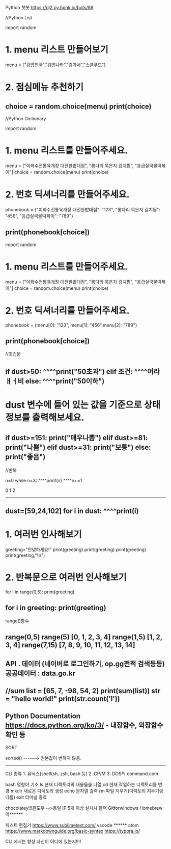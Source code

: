 Python 챗봇   https://dj2.py.hphk.io/bots/88

//Python List

import random

# 1. menu 리스트 만들어보기
menu = ["김밥천국","김밥나라","김가네","스쿨푸드"]
# 2. 점심메뉴 추천하기
choice = random.choice(menu)
print(choice)
----------------------------------------------------------------------
//Python Dictionary

import random

# 1. menu 리스트를 만들어주세요.
menu = ["이화수전통육개장 대전한밭대점", "롱다리 묵은지 김치찜", "응급실국물떡볶이"]
choice = random.choice(menu)
print(choice)

# 2. 번호 딕셔너리를 만들어주세요.
phonebook = {"이화수전통육개장 대전한밭대점": "123", "롱다리 묵은지 김치찜": "456", "응급실국물떡볶이": "789"}

print(phonebook[choice])
----------------------------------------------------------------------
import random

# 1. menu 리스트를 만들어주세요.
menu = ["이화수전통육개장 대전한밭대점", "롱다리 묵은지 김치찜", "응급실국물떡볶이"]
choice = random.choice(menu)
print(choice)

# 2. 번호 딕셔너리를 만들어주세요.
phonebook = {menu[0]: "123", menu[1]: "456",menu[2]: "789"}

print(phonebook[choice])
-----------------------------------------------------------------------
//조건문

if dust>50:
^^^^print("50초과")
elif 조건:
^^^^어랴ㅐㅓ비
else:
^^^^print("50이하")
---------------------------
# dust 변수에 들어 있는 값을 기준으로 상태 정보를 출력해보세요.
if dust>=151:
  print("매우나쁨")
elif dust>=81:
  print("나쁨")
elif dust>=31:
  print("보통")
else:
  print("좋음")
---------------------------------------------------------------------------
//반복

n=0
while n<3:
^^^^print(n)
^^^^n+=1

0
1
2

---------
dust=[59,24,102]
for i in dust:
^^^^print(i)
---------------------------
# 1. 여러번 인사해보기
greeting="안녕하세요!"
print(greeting)
print(greeting)
print(greeting)
print(greeting,"\n")
# 2. 반복문으로 여러번 인사해보기

for i in range(0,5):
  print(greeting)

for i in greeting:
  print(greeting)
--------------------------------------------------------
range()함수

range(0,5)  range(5) 	[0, 1, 2, 3, 4]
range(1,5) 	[1, 2, 3, 4]
range(7,15) 	[7, 8, 9, 10, 11, 12, 13, 14]
--------------------------------------------------------
API . 데이터 (네이버로 로그인하기, op.gg전적 검색등등)
	공공데이터 : data.go.kr
-----------------------------------------------------------
//sum
list = [65, 7, -98, 54, 2]
print(sum(list))
str = "hello world!"
print(str.count('l'))
-------------------------------------------------------------
Python Documentation https://docs.python.org/ko/3/
 	- 내장함수, 외장함수 확인 등
------------------------------------------------




 SORT





sorted() -----> 원본값이 변하지 않음.

-----------------------------------------------------------------------------------------------------
CLI 종류
	1. 유닉스(shell(sh, zsh, bash 등)
	2. CP/M
	3. DOS의 command.com

bash 명령어 기초
	ls		현재 디렉토리의 내용들을 나열
	cd		현재 작업하는 디렉토리를 변경
	mkdir 	새로운 디렉토리 생성
	echo 	문자열 출력
	rm		파일 지우기(디렉토리 지우기랑 다름)
	exit		터미널 종료

chocolatey!!!윈도우
-->동일 IP 5개 이상 설치시 블랙
Gitforwindows
 Homebrew 맥******






텍스트 편집기	https://www.sublimetext.com/
				vscode ******
				atom
https://www.markdownguide.org/basic-syntax
https://typora.io/

CLI 에서는 항상 자신이 어디에 있는지!!!!







